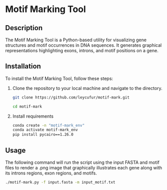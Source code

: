 # Motif Marking Tool

## Description

The Motif Marking Tool is a Python-based utility for visualizing gene structures and motif occurrences in DNA sequences. It generates graphical representations highlighting exons, introns, and motif positions on a gene.

## Installation

To install the Motif Marking Tool, follow these steps:

1. Clone the repository to your local machine and navigate to the directory.
    ```bash
   git clone https://github.com/leycufur/motif-mark.git
   ```
   ```bash
   cd motif-mark
   ```
2. Install requirements
    ```bash
    conda create -n "motif-mark_env"
    conda activate motif-mark_env
    pip install pycairo==1.26.0
    ```
## Usage
The following command will run the script using the input FASTA and motif files to render a .png image that graphically illustrates each gene along with its introns regions, exon regions, and motifs. 

```bash
./motif-mark.py -f input.fasta -m input_motif.txt
```